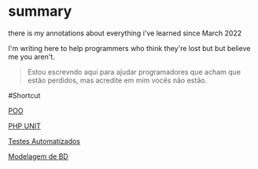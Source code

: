 # summary
there is my annotations about everything i've learned since March 2022

I'm writing here to help programmers who think they're lost but but believe me you aren't.
> Estou escrevndo aqui para ajudar programadores que acham que estão perdidos, mas acredite em mim vocês não estão.



#Shortcut

[POO](https://github.com/raquelalves27/summary/blob/main/POO%20259eb.md)

[PHP UNIT](https://github.com/raquelalves27/summary/blob/main/PHP%20UNIT%208525a.md)

[Testes Automatizados ](https://github.com/raquelalves27/summary/blob/main/Testes%20Aut%20ae908.md)

[Modelagem de BD](https://github.com/raquelalves27/summary/blob/main/Modelagem%20%208464a.md)
